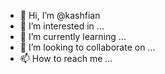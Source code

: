 - 👋 Hi, I’m @kashfian
- 👀 I’m interested in ...
- 🌱 I’m currently learning ...
- 💞️ I’m looking to collaborate on ...
- 📫 How to reach me ...

<!---
kashfian/kashfian is a ✨ special ✨ repository because its `README.md` (this file) appears on your GitHub profile.
You can click the Preview link to take a look at your changes.
--->
